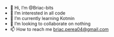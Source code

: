 - 👋 Hi, I’m @Briac-bits
- 👀 I’m interested in all code
- 🌱 I’m currently learning Kotmin 
- 💞️ I’m looking to collaborate on nothing
- 📫 How to reach me briac.perea04@gmail.com

<!---
Briac-bits/Briac-bits is a ✨ special ✨ repository because its `README.md` (this file) appears on your GitHub profile.
You can click the Preview link to take a look at your changes.
--->
